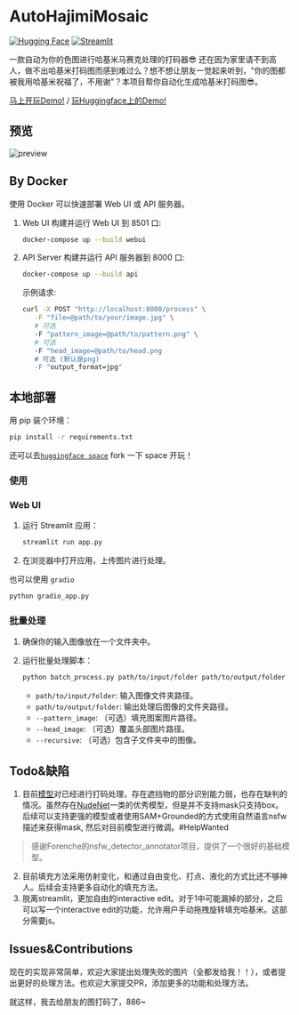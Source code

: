 # AutoHajimiMosaic
[![Hugging Face](https://img.shields.io/badge/Demo-%F0%9F%A4%97%20Hugging%20Face-blue)](https://huggingface.co/spaces/Frinkleko/auto-hajimi-mosaic) [![Streamlit](https://img.shields.io/badge/Demo-Streamlit-blue)](https://auto-hajimi-mosaic.streamlit.app/)

一款自动为你的色图进行哈基米马赛克处理的打码器😎
还在因为家里请不到高人，做不出哈基米打码图而感到难过么？想不想让朋友一觉起来听到，"你的图都被我用哈基米祝福了，不用谢"？本项目帮你自动化生成哈基米打码图😎。

[马上开玩Demo!](https://auto-hajimi-mosaic.streamlit.app/) / [玩Huggingface上的Demo!](https://huggingface.co/spaces/Frinkleko/auto-hajimi-mosaic)

## 预览
![preview](./assets/preview.png)

## By Docker

使用 Docker 可以快速部署 Web UI 或 API 服务器。

1. Web UI
   构建并运行 Web UI 到 8501 口:
   ```bash
   docker-compose up --build webui
   ```


2. API Server
   构建并运行 API 服务器到 8000 口:
   ```bash
   docker-compose up --build api
   ```
   示例请求:
   ```bash
   curl -X POST "http://localhost:8000/process" \
      -F "file=@path/to/your/image.jpg" \
      # 可选
      -F "pattern_image=@path/to/pattern.png" \
      # 可选
      -F "head_image=@path/to/head.png
      # 可选 (默认是png)
      -F "output_format=jpg"
   ```

## 本地部署

用 pip 装个环境：

```bash
pip install -r requirements.txt
```

还可以去[`huggingface space`](https://huggingface.co/spaces/Frinkleko/auto-hajimi-mosaic/) fork 一下 space 开玩！

### 使用

### Web UI

1. 运行 Streamlit 应用：
   ```bash
   streamlit run app.py
   ```
2. 在浏览器中打开应用，上传图片进行处理。

也可以使用 `gradio`
```bash
python gradio_app.py
```

### 批量处理

1. 确保你的输入图像放在一个文件夹中。
2. 运行批量处理脚本：

   ```bash
   python batch_process.py path/to/input/folder path/to/output/folder --pattern_image path/to/pattern.png --head_image path/to/head.png [--recursive]
   ```

   - `path/to/input/folder`: 输入图像文件夹路径。
   - `path/to/output/folder`: 输出处理后图像的文件夹路径。
   - `--pattern_image`: （可选）填充图案图片路径。
   - `--head_image`: （可选）覆盖头部图片路径。
   - `--recursive`: （可选）包含子文件夹中的图像。

## Todo&缺陷

1. 目前[模型](https://github.com/Forenche/nsfw_detector_annotator/tree/release)对已经进行打码处理，存在遮挡物的部分识别能力弱，也存在缺判的情况。虽然存在[NudeNet](https://github.com/notAI-tech/NudeNet)一类的优秀模型，但是并不支持mask只支持box。后续可以支持更强的模型或者使用SAM+Grounded的方式使用自然语言nsfw描述来获得mask, 然后对目前模型进行微调。#HelpWanted
> 感谢Forenche的nsfw_detector_annotator项目，提供了一个很好的基础模型。
2. 目前填充方法采用仿射变化，和通过自由变化、打点、液化的方式比还不够神人。后续会支持更多自动化的填充方法。
3. 脱离streamlit，更加自由的interactive edit。对于1中可能漏掉的部分，之后可以写一个interactive edit的功能，允许用户手动拖拽旋转填充哈基米。这部分需要js。

## Issues&Contributions
现在的实现非常简单，欢迎大家提出处理失败的图片（全都发给我！！），或者提出更好的处理方法。也欢迎大家提交PR，添加更多的功能和处理方法。

就这样，我去给朋友的图打码了，886~